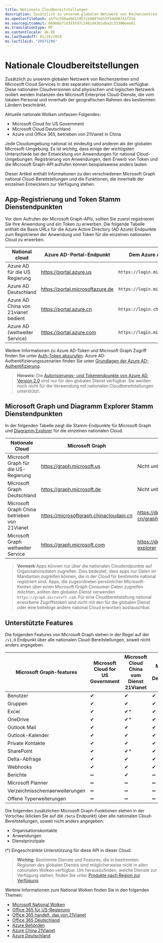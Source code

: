 ```yaml
---
title: Nationale Cloudbereitstellungen
description: Zusätzlich zu unserem globalen Netzwerk von Rechenzentren sind Microsoft Cloud Services in drei separaten nationalen Clouds verfügbar. Diese nationalen Cloudversionen sind physischen und logischen Netzwerk isoliert werden Instanzen des Microsoft Enterprise Cloud-Dienste, die vom lokalen Personal und innerhalb der geografischen Rahmen des bestimmten Ländern beschränkt.
ms.openlocfilehash: a5f5c5d0ae8611957cb9087de53f5ddd87d1f25d
ms.sourcegitcommit: 66066b71d353fd7c2481d43b1dba2c33390eee61
ms.translationtype: MT
ms.contentlocale: de-DE
ms.lasthandoff: 01/26/2019
ms.locfileid: "29571296"
---
```

# <a name="national-cloud-deployments"></a>Nationale Cloudbereitstellungen

Zusätzlich zu unserem globalen Netzwerk von Rechenzentren sind Microsoft Cloud Services in drei separaten nationalen Clouds verfügbar. Diese nationalen Cloudversionen sind physischen und logischen Netzwerk isoliert werden Instanzen des Microsoft Enterprise Cloud-Dienste, die vom lokalen Personal und innerhalb der geografischen Rahmen des bestimmten Ländern beschränkt.

Aktuelle nationale Wolken umfassen Folgendes:

- Microsoft Cloud for US Government
- Microsoft Cloud Deutschland
- Azure und Office 365, betrieben von 21Vianet in China

Jede Cloudumgebung national ist eindeutig und anderen als der globalen Microsoft-Umgebung. Es ist wichtig, dass einige der wichtigsten Unterschiede bei der Entwicklung von Anwendungen für national Cloud-Umgebungen. Registrierung von Anwendungen, dem Erwerb von Token und die Microsoft Graph-API aufrufen können beispielsweise anders lauten.

Dieser Artikel enthält Informationen zu den verschiedenen Microsoft Graph national Cloud-Bereitstellungen und die Funktionen, die innerhalb der einzelnen Entwicklern zur Verfügung stehen.

## <a name="app-registration-and-token-service-root-endpoints"></a>App-Registrierung und Token Stamm Dienstendpunkten

Vor dem Aufrufen der Microsoft Graph-APIs, sollten Sie zuerst registrieren Sie Ihre Anwendung und ein Token zu erwerben. Die folgende Tabelle enthält die Basis URLs für die Azure Active Directory (AD Azure) Endpunkte zum Registrieren der Anwendung und Token für die einzelnen nationalen Cloud zu erwerben.

| National cloud | Azure AD-Portal-Endpunkt| Dem Azure AD-Endpunkt|
|---------------------------|----------------|----------------|
|Azure AD für die US Regierung |https://portal.azure.us|`https://login.microsoftonline.us`|
|Azure AD Deutschland |https://portal.microsoftazure.de|`https://login.microsoftonline.de`|
|Azure AD China von 21vianet bedient |https://portal.azure.cn|`https://login.chinacloudapi.cn`|
|Azure AD (weltweiter Service)|https://portal.azure.com |`https://login.microsoftonline.com`|

Weitere Informationen zu Azure AD-Token und Microsoft Graph Zugriff finden Sie unter [Auth-Token abzurufen](./auth-overview.md). Azure AD-Authentifizierungsszenarien finden Sie unter [Grundlagen der Azure AD-Authentifizierung](https://docs.microsoft.com/azure/active-directory/develop/authentication-scenarios).

> **Hinweis:** Die [Autorisierungs- und Tokenendpunkte von Azure AD, Version 2.0](https://docs.microsoft.com/azure/active-directory/develop/v2-overview) sind nur für den globalen Dienst verfügbar. Sie werden noch nicht für die Verwendung mit nationalen Cloudbereitstellungen unterstützt.


## <a name="microsoft-graph-and-graph-explorer-service-root-endpoints"></a>Microsoft Graph und Diagramm Explorer Stamm Dienstendpunkten

In der folgenden Tabelle zeigt die Stamm-Endpunkte für Microsoft Graph und [Diagramm Explorer](https://developer.microsoft.com/graph/graph-explorer) für die einzelnen nationalen Cloud.

| Nationale Cloud | Microsoft Graph | Graph-Tester |
|---------------------------|----------------|----------------|
| Microsoft Graph für die US-Regierung | https://graph.microsoft.us | Nicht unterstützt. |
| Microsoft Graph Deutschland | https://graph.microsoft.de | Nicht unterstützt. |
| Microsoft Graph China betrieben von 21Vianet | https://microsoftgraph.chinacloudapi.cn | https://developer.microsoft.com/zh-cn/graph/graph-explorer-china |
| Microsoft Graph weltweiter Service | https://graph.microsoft.com | https://developer.microsoft.com/graph/graph-explorer |

> **Vermerk**:Apps können nur über die nationalen Cloudendpunkte auf Organisationsdaten zugreifen. Dies bedeutet, dass apps nur Daten im Mandanten zugreifen können, die in der Cloud für bestimmte national registriert sind. Apps, die zugeordneten persönlicher Microsoft-Konten über einen Microsoft Graph Consumer-Daten zugreifen möchten, sollten den globalen Dienst verwenden `https://graph.microsoft.com`. Für eine Cloudbereitstellung national erworbene Zugriffstoken sind nicht mit den für die globalen Dienst oder eine beliebige andere national Cloud erworben austauschbar.

## <a name="supported-features"></a>Unterstützte Features

Die folgenden Features von Microsoft Graph stehen in der Regel auf der `/v1.0` Endpunkt über alle nationalen Cloud-Bereitstellungen, soweit nicht anders angegeben.

| Microsoft Graph-features | Microsoft Cloud for US Government | Microsoft Cloud China vom Dienst 21Vianet | Microsoft Cloud Deutschland |
|---------------------------|----------------|----------------|----------------|
| Benutzer | ✔ | ✔ | ✔ |
| Gruppen | ✔ | ✔ | ✔ |
| Excel | ✔| ✔* | ✔ |
| OneDrive | ✔ | ✔* | ✔ |
| Outlook Mail | ✔ | ✔ | ✔ |
| Outlook-Kalender | ✔ | ✔ | ✔ |
| Private Kontakte | ✔ | ✔ | ✔ |
| SharePoint| ✔ | ✔* | ✔ |
| Delta-Abfrage | ✔ | ✔ | ✔ |
| Webhooks  | ✔ | ✔ | ✔ |
| Berichte  |➖| ✔ |➖|
| Microsoft Planner|➖|➖|➖|
|Verzeichnisschemaerweiterungen |➖|➖|➖|
| Offene Typerweiterungen|➖|➖|➖|
  
Die folgenden zusätzlichen Microsoft Graph-Funktionen stehen in der Vorschau (klicken Sie auf die `/beta` Endpunkt) über alle nationalen Cloud-Bereitstellungen, soweit nicht anders angegeben:

* Organisationskontakte
* Anwendungen
* Dienstprinzipale

(*) Eingeschränkte Unterstützung für diese API in dieser Cloud.

 > **Wichtig:** Bestimmte Dienste und Features, die in bestimmten Regionen des globalen Diensts sind möglicherweise nicht in allen nationalen Wolken verfügbar. Um herauszufinden, welche Dienste zur Verfügung stehen, finden Sie unter [Produkte nach Region zur Verfügung](https://azure.microsoft.com/global-infrastructure/services/?products=all&regions=usgov-non-regional,us-dod-central,us-dod-east,usgov-arizona,usgov-iowa,usgov-texas,usgov-virginia,china-non-regional,china-east,china-east-2,china-north,china-north-2,germany-non-regional,germany-central,germany-northeast).


Weitere Informationen zum National Wolken finden Sie in den folgenden Themen:
- [Microsoft National Wolken](https://www.microsoft.com/TrustCenter/CloudServices/NationalCloud)
- [Office 365 für US-Regierung](https://docs.microsoft.com/office365/servicedescriptions/office-365-platform-service-description/office-365-us-government/office-365-us-government)
- [Office 365 handelt, das von 21Vianet](https://docs.microsoft.com/office365/servicedescriptions/office-365-platform-service-description/office-365-operated-by-21vianet)
- [Office 365 Deutschland](https://docs.microsoft.com/office365/servicedescriptions/office-365-platform-service-description/office-365-germany)
- [Azure Behörden](https://azure.microsoft.com/global-infrastructure/government/)
- [Azure China 21Vianet](https://docs.microsoft.com/azure/china/)
- [Azure Deutschland](https://docs.microsoft.com/azure/germany/)

